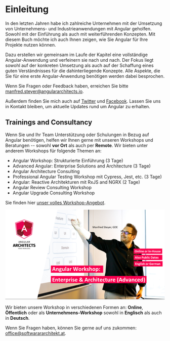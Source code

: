 # Einleitung

In den letzten Jahren habe ich zahlreiche Unternehmen mit der Umsetzung von Unternehmens- und Industrieanwendungen mit Angular geholfen. Sowohl mit der Einführung als auch mit weiterführenden Konzepten. Mit diesem Buch möchte ich auch Ihnen zeigen, wie Sie Angular für Ihre Projekte nutzen können.

Dazu erstellen wir gemeinsam im Laufe der Kapitel eine vollständige Angular-Anwendung und verfeinern sie nach und nach. Der Fokus liegt sowohl auf der konkreten Umsetzung als auch auf der Schaffung eines guten Verständnisses für die dahinterliegende Konzepte. Alle Aspekte, die Sie für eine erste Angular-Anwendung benötigen werden dabei besprochen. 

Wenn Sie Fragen oder Feedback haben, erreichen Sie bitte [manfred.steyer@angulararchitects.io](mailto:manfred.steyer@angulararchitects.io). 

Außerdem finden Sie mich auch auf [Twitter](https://twitter.com/manfredsteyer) und [Facebook](https://www.facebook.com/manfred.steyer). Lassen Sie uns in Kontakt bleiben, um aktuelle Updates rund um Angular zu erhalten.

## Trainings and Consultancy

Wenn Sie und Ihr Team Unterstützung oder Schulungen in Bezug auf Angular benötigen, helfen wir Ihnen gerne mit unseren Workshops und Beratungen -- sowohl **vor Ort** als auch per **Remote**. Wir bieten unter anderem Workshops für folgende Themen an:

- Angular Workshop: Strukturierte Einführung (3 Tage)
- Advanced Angular: Enterprise Solutions and Architecture (3 Tage)
- Angular Architecture Consulting
- Professional Angular Testing Workshop mit Cypress, Jest, etc. (3 Tage)
- Angular: Reactive Architekturen mit RxJS and NGRX (2 Tage)
- Angular Review Consulting Workshop
- Angular Upgrade Consulting Workshop

Sie finden hier [unser volles Workshop-Angebot](https://www.angulararchitects.io/en/angular-workshops/).

![Advanced Angular Workshop](images/ad.png)

Wir bieten unsere Workshop in verschiedenen Formen an: **Online**, **Öffentlich** oder als **Unternehmens-Workshop** sowohl in **Englisch** als auch in **Deutsch**.

Wenn Sie Fragen haben, können Sie gerne auf uns zukommen: [office@softwarararchitekt.at](mailto:office@softwarararchitekt.at).
